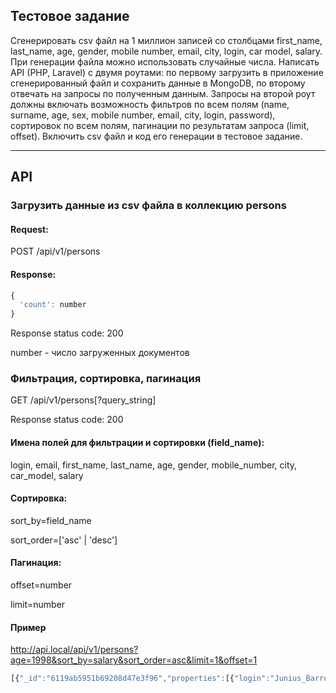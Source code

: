 ## Тестовое задание

Сгенерировать csv файл на 1 миллион записей со столбцами first_name, last_name, age, gender, mobile number, email, city, login, car model, salary. При генерации файла можно использовать случайные числа.
Написать API (PHP, Laravel) с двумя роутами: по первому загрузить в приложение сгенерированный файл и сохранить данные в MongoDB, по второму отвечать на запросы по полученным данным.
Запросы на второй роут должны включать возможность фильтров по всем полям (name, surname, age, sex, mobile number, email, city, login, password), сортировок по всем полям, пагинации по результатам запроса (limit, offset).
Включить csv файл и код его генерации в тестовое задание.

---
## API

### Загрузить данные из csv файла в коллекцию persons

#### Request:
POST /api/v1/persons

#### Response:
```javascript
{
  'count': number
}
```
Response status code: 200

number - число загруженных документов

### Фильтрация, сортировка, пагинация

GET /api/v1/persons[?query_string]

Response status code: 200

#### Имена полей для фильтрации и сортировки (field_name):

login, email, first_name, last_name, age, gender, mobile_number, city, car_model, salary

#### Сортировка:

sort_by=field_name

sort_order=['asc' | 'desc']


#### Пагинация:

offset=number

limit=number

#### Пример

http://api.local/api/v1/persons?age=1998&sort_by=salary&sort_order=asc&limit=1&offset=1

```javascript
[{"_id":"6119ab5951b69208d47e3f96","properties":[{"login":"Junius_Barrows"},{"email":"kprosacco@herzog.biz"},{"first_name":"Junius"},{"last_name":"Barrows"},{"age":"1998"},{"gender":"male"},{"mobile_number":"+1-458-320-3129"},{"city":"Ettieshire"},{"car_model":"Vesta Ratke IV"},{"salary":"5307"}]}]
```

